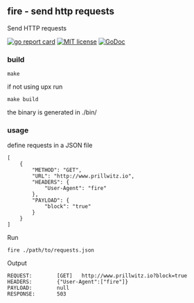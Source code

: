 ## fire - send http requests
Send HTTP requests

[![go report card](https://goreportcard.com/badge/github.com/xellio/fire "go report card")](https://goreportcard.com/report/github.com/xellio/fire)
[![MIT license](http://img.shields.io/badge/license-MIT-brightgreen.svg)](http://opensource.org/licenses/MIT)
[![GoDoc](https://godoc.org/github.com/xellio/fire?status.svg)](https://godoc.org/github.com/xellio/fire)


### build
```
make
```
if not using upx run
```
make build
```
the binary is generated in ./bin/

### usage
define requests in a JSON file
```
[
    {
        "METHOD": "GET",
        "URL": "http://www.prillwitz.io",
        "HEADERS": {
            "User-Agent": "fire"
        },        
        "PAYLOAD": {
            "block": "true"
        }
    }
]
```
Run
```
fire ./path/to/requests.json
```
Output
```
REQUEST:        [GET]   http://www.prillwitz.io?block=true
HEADERS:        {"User-Agent":["fire"]}
PAYLOAD:        null
RESPONSE:       503
```
